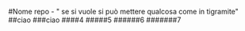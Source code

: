 #Nome repo - " se si vuole si può mettere qualcosa come in tigramite"
##ciao
###ciao
####4
#####5
######6
#######7
